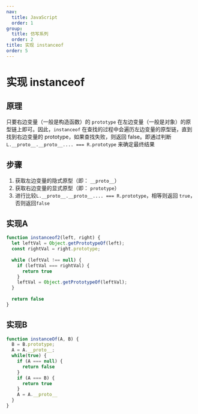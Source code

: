 ```yaml
---
nav:
  title: JavaScript
  order: 1
group:
  title: 仿写系列
  order: 2
title: 实现 instanceof
order: 5
---
```


# 实现 instanceof

## 原理

只要右边变量（一般是构造函数）的 `prototype` 在左边变量（一般是对象）的原型链上即可。因此，`instanceof` 在查找的过程中会遍历左边变量的原型链，直到找到右边变量的 prototype，如果查找失败，则返回 false。即通过判断 `L.__proto__.__proto__.... === R.prototype` 来确定最终结果

## 步骤

1. 获取左边变量的隐式原型（即： `__proto__`）
2. 获取右边变量的显式原型（即： `prototype`）
3. 进行比较`L.__proto__.__proto__.... === R.prototype`，相等则返回 `true`，否则返回`false`

## 实现A

```js
function instanceof2(left, right) {
  let leftVal = Object.getPrototypeOf(left);
  const rightVal = right.prototype;
  
  while (leftVal !== null) {
    if (leftVal === rightVal) {
      return true
    }
    leftVal = Object.getPrototypeOf(leftVal);
  }
  
  return false
}
```

## 实现B

```js
function instanceOf(A, B) {
  B = B.prototype;
  A = A.__proto__;
  while(true) {
    if (A === null) {
      return false
    }
    if (A === B) {
      return true
    }
    A = A.__proto__
  }
}
```

